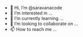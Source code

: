 - 👋 Hi, I’m @saravanacode
- 👀 I’m interested in ...
- 🌱 I’m currently learning ...
- 💞️ I’m looking to collaborate on ...
- 📫 How to reach me ...

<!---
saravanacode/saravanacode is a ✨ special ✨ repository because its `README.md` (this file) appears on your GitHub profile.
You can click the Preview link to take a look at your changes.
--->

